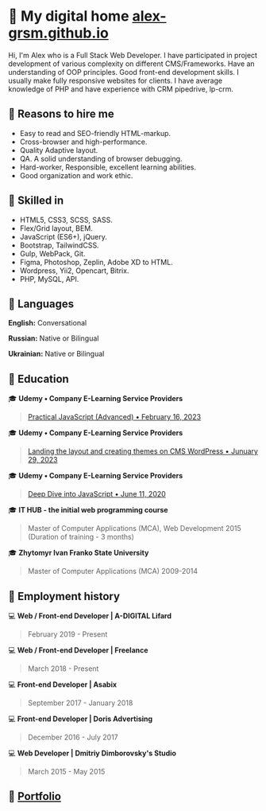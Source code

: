 # 👋 My digital home [alex-grsm.github.io](https://alex-grsm.github.io/)
Hi, I'm Alex who is a Full Stack Web Developer. 
I have participated in project development of various complexity on different CMS/Frameworks.
Have an understanding of OOP principles. Good front-end development skills. 
I usually make fully responsive websites for clients. 
I have average knowledge of PHP and have experience with CRM pipedrive, lp-crm.
## :open_file_folder: Reasons to hire me
- Easy to read and SEO-friendly HTML-markup.
- Cross-browser and high-performance.
- Quality Adaptive layout.
- QA. A solid understanding of browser debugging.
- Hard-worker, Responsible, excellent learning abilities.
- Good organization and work ethic.
## :open_file_folder: Skilled in
- HTML5, CSS3, SCSS, SASS.
- Flex/Grid layout, BEM.
- JavaScript (ES6+), jQuery.
- Bootstrap, TailwindCSS.
- Gulp, WebPack, Git.
- Figma, Photoshop, Zeplin, Adobe XD to HTML.
- Wordpress, Yii2, Opencart, Bitrix. 
- PHP, MySQL, API.
## :open_file_folder: Languages
__English:__ Conversational

__Russian:__ Native or Bilingual

__Ukrainian:__ Native or Bilingual
## :open_file_folder: Education
:mortar_board: __Udemy • Company E-Learning Service Providers__
>[Practical JavaScript (Advanced) • February 16, 2023](https://www.udemy.com/certificate/UC-d42692fa-e525-49de-b4e8-c12cb403d721/)

:mortar_board: __Udemy • Company E-Learning Service Providers__
>[Landing the layout and creating themes on CMS WordPress • Junuary 29, 2023](https://www.udemy.com/certificate/UC-783e32a2-4593-4fe4-ba8c-40ad159b9ce4/)

:mortar_board: __Udemy • Company E-Learning Service Providers__
>[Deep Dive into JavaScript • June 11, 2020](https://www.udemy.com/certificate/UC-3cc61397-efa2-47ed-afcd-bcfd9b3e6166/)

:mortar_board: __IT HUB - the initial web programming course__
>Master of Computer Applications (MCA), Web Development
2015 (Duration of training - 3 months)

:mortar_board: __Zhytomyr Ivan Franko State University__
>Master of Computer Applications (MCA)
2009-2014
## :open_file_folder: Employment history
:computer: __Web / Front-end Developer | A-DIGITAL Lifard__
> February 2019 - Present

:computer: __Web / Front-end Developer | Freelance__
> March 2018 - Present

:computer: __Front-end Developer | Asabix__
> September 2017 - January 2018

:computer: __Front-end Developer | Doris Advertising__
> December 2016 - July 2017

:computer: __Web Developer | Dmitriy Dimborovsky's Studio__
> March 2015 - May 2015
## :paperclip: [Portfolio](https://alex-grsm.github.io/)



<!--
**alex-grsm/alex-grsm** is a ✨ _special_ ✨ repository because its `README.md` (this file) appears on your GitHub profile.

Here are some ideas to get you started:

- 🔭 I’m currently working on ...
- 🌱 I’m currently learning ...
- 👯 I’m looking to collaborate on ...
- 🤔 I’m looking for help with ...
- 💬 Ask me about ...
- 📫 How to reach me: ...
- 😄 Pronouns: ...
- ⚡ Fun fact: ...
-->
